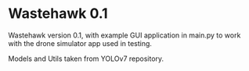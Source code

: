 # Wastehawk 0.1

Wastehawk version 0.1, with example GUI application in main.py to work with the drone simulator app used in testing.

Models and Utils taken from YOLOv7 repository.
